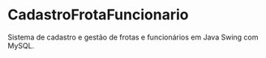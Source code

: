 # CadastroFrotaFuncionario
Sistema de cadastro e gestão de frotas e funcionários em Java Swing com MySQL.
